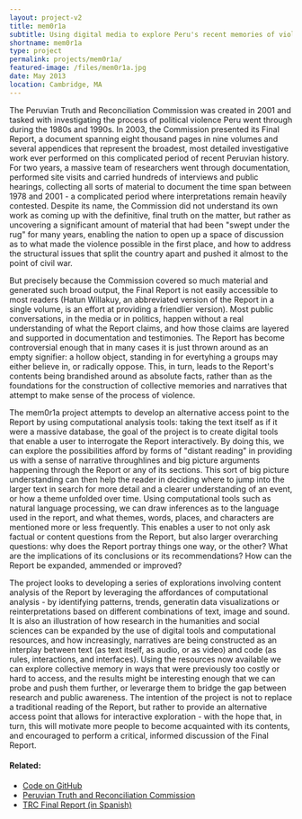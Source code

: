 ```yaml
---
layout: project-v2
title: mem0r1a
subtitle: Using digital media to explore Peru's recent memories of violence
shortname: mem0r1a
type: project
permalink: projects/mem0r1a/
featured-image: /files/mem0r1a.jpg
date: May 2013
location: Cambridge, MA
---
```

The Peruvian Truth and Reconciliation Commission was created in 2001 and tasked with investigating the process of political violence Peru went through during the 1980s and 1990s. In 2003, the Commission presented its Final Report, a document spanning eight thousand pages in nine volumes and several appendices that represent the broadest, most detailed investigative work ever performed on this complicated period of recent Peruvian history. For two years, a massive team of researchers went through documentation, performed site visits and carried hundreds of interviews and public hearings, collecting all sorts of material to document the time span between 1978 and 2001 - a complicated period where interpretations remain heavily contested. Despite its name, the Commission did not understand its own work as coming up with the definitive, final truth on the matter, but rather as uncovering a significant amount of material that had been "swept under the rug" for many years, enabling the nation to open up a space of discussion as to what made the violence possible in the first place, and how to address the structural issues that split the country apart and pushed it almost to the point of civil war.

But precisely because the Commission covered so much material and generated such broad output, the Final Report is not easily accessible to most readers (Hatun Willakuy, an abbreviated version of the Report in a single volume, is an effort at providing a friendlier version). Most public conversations, in the media or in politics, happen without a real understanding of what the Report claims, and how those claims are layered and supported in documentation and testimonies. The Report has become controversial enough that in many cases it is just thrown around as an empty signifier: a hollow object, standing in for evertyhing a groups may either believe in, or radically oppose. This, in turn, leads to the Report's contents being brandished around as absolute facts, rather than as the foundations for the construction of collective memories and narratives that attempt to make sense of the process of violence.

The mem0r1a project attempts to develop an alternative access point to the Report by using computational analysis tools: taking the text itself as if it were a massive database, the goal of the project is to create digital tools that enable a user to interrogate the Report interactively. By doing this, we can explore the possibilities afford by forms of "distant reading" in providing us with a sense of narrative throughlines and big picture arguments happening through the Report or any of its sections. This sort of big picture understanding can then help the reader in deciding where to jump into the larger text in search for more detail and a clearer understanding of an event, or how a theme unfolded over time. Using computational tools such as natural language processing, we can draw inferences as to the language used in the report, and what themes, words, places, and characters are mentioned more or less frequently. This enables a user to not only ask factual or content questions from the Report, but also larger overarching questions: why does the Report portray things one way, or the other? What are the implications of its conclusions or its recommendations? How can the Report be expanded, ammended or improved?

The project looks to developing a series of explorations involving content analysis of the Report by leveraging the affordances of computational analysis - by identifying patterns, trends, generatin data visualizations or reinterpretations based on different combinations of text, image and sound. It is also an illustration of how research in the humanities and social sciences can be expanded by the use of digital tools and computational resources, and how increasingly, narratives are being constructed as an interplay between text (as text itself, as audio, or as video) and code (as rules, interactions, and interfaces). Using the resources now available we can explore collective memory in ways that were previously too costly or hard to access, and the results might be interesting enough that we can probe and push them further, or leverarge them to bridge the gap between research and public awareness. The intention of the project is not to replace a traditional reading of the Report, but rather to provide an alternative access point that allows for interactive exploration - with the hope that, in turn, this will motivate more people to become acquainted with its contents, and encouraged to perform a critical, informed discussion of the Final Report.

<h4>Related:</h4>
<ul>
	<li><a href="http://github.com/piscosour/mem0r1a">Code on GitHub</a></li>
	<li><a href="http://cverdad.org.pe/">Peruvian Truth and Reconciliation Commission</a></li>
	<li><a href="http://cverdad.org.pe/ifinal/index.php">TRC Final Report (in Spanish)</a></li>
</ul>